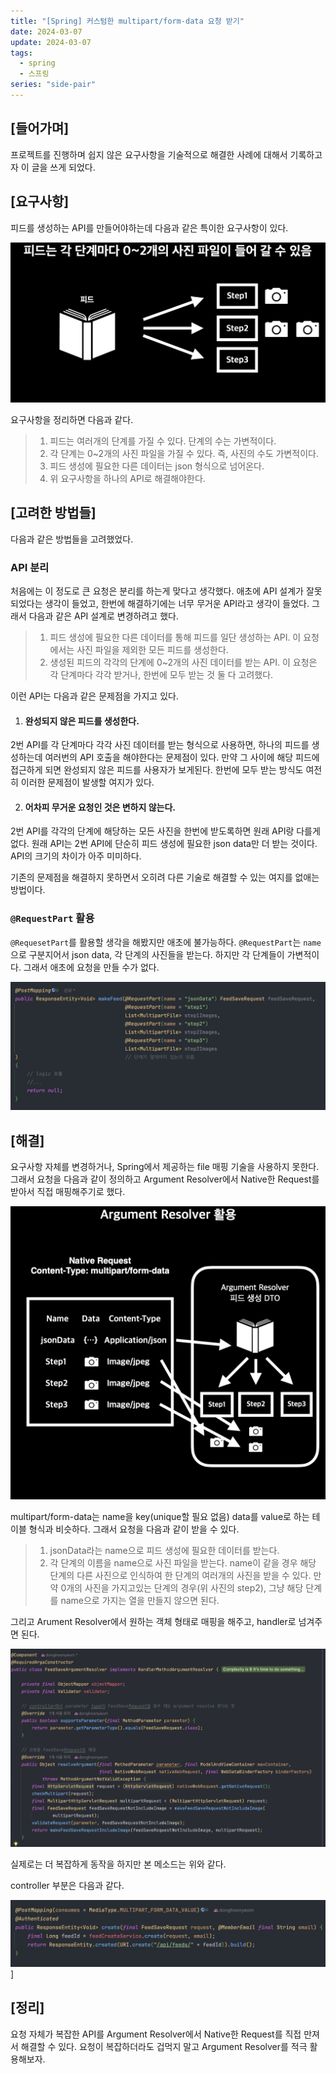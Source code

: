 ```yaml
---
title: "[Spring] 커스텀한 multipart/form-data 요청 받기"
date: 2024-03-07
update: 2024-03-07
tags:
  - spring
  - 스프링
series: "side-pair"
---
```


## [들어가며]

프로젝트를 진행하며 쉽지 않은 요구사항을 기술적으로 해결한 사례에 대해서 기록하고자 이 글을 쓰게 되었다.

## [요구사항]

피드를 생성하는 API를 만들어야하는데 다음과 같은 특이한 요구사항이 있다.

![](1.png)

요구사항을 정리하면 다음과 같다.

> 1. 피드는 여러개의 단계를 가질 수 있다. 단계의 수는 가변적이다.
> 2. 각 단계는 0~2개의 사진 파일을 가질 수 있다. 즉, 사진의 수도 가변적이다.
> 3. 피드 생성에 필요한 다른 데이터는 json 형식으로 넘어온다.
> 4. 위 요구사항을 하나의 API로 해결해야한다.

## [고려한 방법들]

다음과 같은 방법들을 고려했었다.

### API 분리

처음에는 이 정도로 큰 요청은 분리를 하는게 맞다고 생각했다. 애초에 API 설계가 잘못되었다는 생각이 들었고, 한번에 해결하기에는 너무 무거운 API라고 생각이 들었다. 그래서 다음과 같은 API 설계로 변경하려고 했다.

> 1. 피드 생성에 필요한 다른 데이터를 통해 피드를 일단 생성하는 API. 이 요청에서는 사진 파일을 제외한 모든 피드를 생성한다.
> 2. 생성된 피드의 각각의 단계에 0~2개의 사진 데이터를 받는 API. 이 요청은 각 단계마다 각각 받거나, 한번에 모두 받는 것 둘 다 고려했다.

이런 API는 다음과 같은 문제점을 가지고 있다.

1. #### 완성되지 않은 피드를 생성한다.

2번 API를 각 단계마다 각각 사진 데이터를 받는 형식으로 사용하면, 하나의 피드를 생성하는데 여러번의 API 호출을 해야한다는 문제점이 있다. 만약 그 사이에 해당 피드에 접근하게 되면 완성되지 않은 피드를 사용자가 보게된다. 한번에 모두 받는 방식도 여전히 이러한 문제점이 발생할 여지가 있다.

2. #### 어차피 무거운 요청인 것은 변하지 않는다.

2번 API를 각각의 단계에 해당하는 모든 사진을 한번에 받도록하면 원래 API랑 다를게 없다. 원래 API는 2번 API에 단순히 피드 생성에 필요한 json data만 더 받는 것이다. API의 크기의 차이가 아주 미미하다.

기존의 문제점을 해결하지 못하면서 오히려 다른 기술로 해결할 수 있는 여지를 없애는 방법이다.

### `@RequestPart` 활용

`@RequesetPart`를 활용할 생각을 해봤지만 애초에 불가능하다. `@RequestPart`는 `name`으로 구분지어서 json data, 각 단계의 사진들을 받는다. 하지만 각 단계들이 가변적이다. 그래서 애초에 요청을 만들 수가 없다.

![](2.png)

## [해결]

요구사항 자체를 변경하거나, Spring에서 제공하는 file 매핑 기술을 사용하지 못한다. 그래서 요청을 다음과 같이 정의하고 Argument Resolver에서 Native한 Request를 받아서 직접 매핑해주기로 했다.

![](3.png)

multipart/form-data는 name을 key(unique할 필요 없음) data를 value로 하는 테이블 형식과 비슷하다. 그래서 요청을 다음과 같이 받을 수 있다.

> 1. jsonData라는 name으로 피드 생성에 필요한 데이터를 받는다.
> 2. 각 단계의 이름을 name으로 사진 파일을 받는다. name이 같을 경우 해당 단계의 다른 사진으로 인식하여 한 단계의 여러개의 사진을 받을 수 있다. 만약 0개의 사진을 가지고있는 단계의 경우(위 사진의 step2), 그냥 해당 단계를 name으로 가지는 열을 만들지 않으면 된다.

그리고 Arument Resolver에서 원하는 객체 형태로 매핑을 해주고, handler로 넘겨주면 된다. 

![FeedSaveArgumentResolver.java](4.png)

실제로는 더 복잡하게 동작을 하지만 본 메소드는 위와 같다.

controller 부분은 다음과 같다.

![FeedController.java](5.png)]

## [정리]

요청 자체가 복잡한 API를 Argument Resolver에서 Native한 Request를 직접 만져서 해결할 수 있다. 요청이 복잡하더라도 겁먹지 말고 Argument Resolver를 적극 활용해보자.
